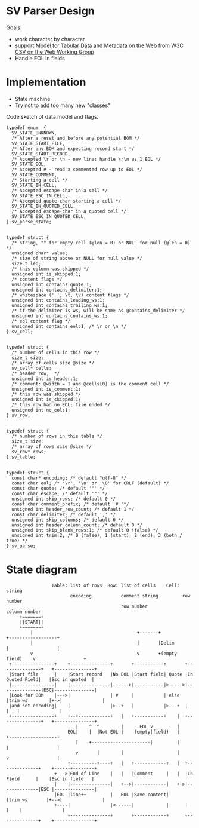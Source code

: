 SV Parser Design
================

Goals:
* work character by character
* support
  [Model for Tabular Data and Metadata on the Web](http://www.w3.org/TR/tabular-data-model/)
  from W3C [CSV on the Web Working Group](http://www.w3.org/2013/csvw/wiki/Main_Page)
* Handle EOL in fields


Implementation
==============

* State machine
* Try not to add too many new "classes"

Code sketch of data model and flags.

    typedef enum  {
      SV_STATE_UNKNOWN,
      /* After a reset and before any potential BOM */
      SV_STATE_START_FILE,
      /* After any BOM and expecting record start */
      SV_STATE_START_RECORD,
      /* Accepted \r or \n - new line; handle \r\n as 1 EOL */
      SV_STATE_EOL,
      /* Accepted # - read a commented row up to EOL */
      SV_STATE_COMMENT,
      /* Starting a cell */
      SV_STATE_IN_CELL,
      /* Accepted escape-char in a cell */
      SV_STATE_ESC_IN_CELL,
      /* Accepted quote-char starting a cell */
      SV_STATE_IN_QUOTED_CELL,
      /* Accepted escape-char in a quoted cell */
      SV_STATE_ESC_IN_QUOTED_CELL,
    } sv_parse_state;
    
    
    typedef struct {
      /* string, "" for empty cell (@len = 0) or NULL for null (@len = 0) */
      unsigned char* value;
      /* size of string above or NULL for null value */
      size_t len;
      /* this column was skipped */
      unsigned int is_skipped:1;
      /* content flags */
      unsigned int contains_quote:1;
      unsigned int contains_delimiter:1;
      /* whitespace (' ', \t, \v) content flags */
      unsigned int contains_leading_ws:1;
      unsigned int contains_trailing_ws:1;
      /* if the delimiter is ws, will be same as @contains_delimiter */
      unsigned int contains_contains_ws:1;
      /* eol content flag */
      unsigned int contains_eol:1; /* \r or \n */
    } sv_cell;
    
    
    typedef struct {
      /* number of cells in this row */
      size_t size;
      /* array of cells size @size */
      sv_cell* cells;
      /* header row;  */
      unsigned int is_header:1;
      /* comment: @width = 1 and @cells[0] is the comment cell */
      unsigned int is_comment:1;
      /* this row was skipped */
      unsigned int is_skipped:1;
      /* this row had no EOL; file ended */
      unsigned int no_eol:1;
    } sv_row;
    
    
    typedef struct {
      /* number of rows in this table */
      size_t size;
      /* array of rows size @size */
      sv_row* rows;
    } sv_table;
    
    
    typedef struct {
      const char* encoding; /* default "utf-8" */
      const char eol; /* '\r', '\n' or '\0' for CRLF (default) */
      const char quote; /* default '"' */
      const char escape; /* default '"' */
      unsigned int skip_rows; /* default 0 */
      const char comment_prefix; /* default '# '*/
      unsigned int header_row_count; /* default 1 */
      const char delimiter; /* default ',' */
      unsigned int skip_columns; /* default 0 */
      unsigned int header_column_count; /* default 0 */
      unsigned int skip_blank_rows:1; /* default 0 (false) */
      unsigned int trim:2; /* 0 (false), 1 (start), 2 (end), 3 (both / true) */
    } sv_parse;


State diagram
=============


                     Table: list of rows  Row: list of cells    Cell: string
                            encoding           comment string         row number
                                               row number             column number
         +=======+
         ||START||
         +=======+
             |                                       +-------+                 +------------------+
             |                                       |       |Delim            |                  |
             v                                       v       +(empty field)    v                  +
     +----------------+    +---------------+       +-----------+       +---------------+   +---------------+
     |Start file      |    |Start record   |No EOL |Start field| Quote |In Quoted Field|   |Esc in quoted  |
     |----------------|    |---------------|------>|-----------|>----->|---------------|ESC|---------------|
     |Look for BOM    |--->|               | #     |           | else  |trim ws        |+->|               |
     |and set encoding|    |               |>--+   |           |>---+  |               |   |               |
     +----------------+    +--+------------+   |   +-----------+    |  +---------------+   +---------------+
                              |    ^  ^        |      EOL v         |
                           EOL|    |  |Not EOL |    (empty|field)   |          +------------------+
                              |    +----------------------|         |          |                  |
                              v       |        |                    |          v                  |
                           +----------+----+   |   +------------+   |  +--------------+    +------+--------+
                      +--->|End of Line    |   |   |Comment     |   |  |In Field      |    |Esc in field   |
                      |    |---------------|   +-->|------------|   +->|--------------|ESC |---------------|
                      |EOL |line++         |   EOL |Save content|      |trim ws       |+-->|               |
                      +----|               |<------|            |      |              |    |               |
                           +---------------+       +------------+      +--------------+    +---------------+
